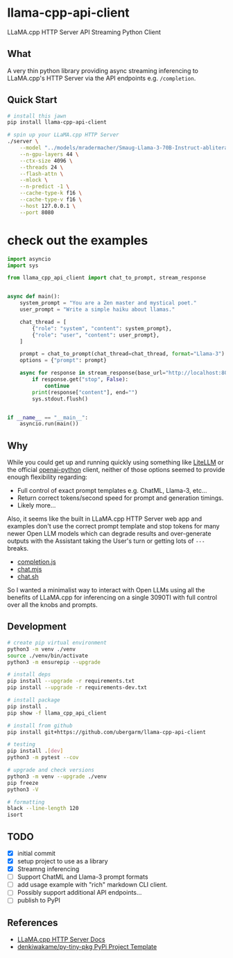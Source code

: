 llama-cpp-api-client
===
LLaMA.cpp HTTP Server API Streaming Python Client

## What
A very thin python library providing async streaming inferencing to
LLaMA.cpp's HTTP Server via the API endpoints e.g. `/completion`.

## Quick Start
```bash
# install this jawn
pip install llama-cpp-api-client

# spin up your LLaMA.cpp HTTP Server
./server \
    --model "../models/mradermacher/Smaug-Llama-3-70B-Instruct-abliterated-v3-i1-GGUF/Smaug-Llama-3-70B-Instruct-abliterated-v3.i1-IQ4_XS.gguf" \
    --n-gpu-layers 44 \
    --ctx-size 4096 \
    --threads 24 \
    --flash-attn \
    --mlock \
    --n-predict -1 \
    --cache-type-k f16 \
    --cache-type-v f16 \
    --host 127.0.0.1 \
    --port 8080
```

# check out the examples
```python
import asyncio
import sys

from llama_cpp_api_client import chat_to_prompt, stream_response


async def main():
    system_prompt = "You are a Zen master and mystical poet."
    user_prompt = "Write a simple haiku about llamas."

    chat_thread = [
        {"role": "system", "content": system_prompt},
        {"role": "user", "content": user_prompt},
    ]

    prompt = chat_to_prompt(chat_thread=chat_thread, format="Llama-3")
    options = {"prompt": prompt}

    async for response in stream_response(base_url="http://localhost:8080", options=options):
        if response.get("stop", False):
            continue
        print(response["content"], end="")
        sys.stdout.flush()


if __name__ == "__main__":
    asyncio.run(main())
```

## Why
While you could get up and running quickly using something like
[LiteLLM](https://github.com/BerriAI/litellm) or the official
[openai-python](https://github.com/openai/openai-python) client, neither
of those options seemed to provide enough flexibility regarding:

* Full control of exact prompt templates e.g. ChatML, Llama-3, etc...
* Return correct tokens/second speed for prompt and generation timings.
* Likely more...

Also, it seems like the built in LLaMA.cpp HTTP Server web app and
examples don't use the correct prompt template and stop tokens for many
newer Open LLM models which can degrade results and over-generate outputs
with the Assistant taking the User's turn or getting lots of `---` breaks.

* [completion.js](https://github.com/ggerganov/llama.cpp/blob/master/examples/server/public/completion.js#L5)
* [chat.mjs](https://github.com/ggerganov/llama.cpp/blob/master/examples/server/chat.mjs#L59)
* [chat.sh](https://github.com/ggerganov/llama.cpp/blob/master/examples/server/chat.sh#L52)

So I wanted a minimalist way to interact with Open LLMs using all the
benefits of LLaMA.cpp for inferencing on a single 3090TI with full
control over all the knobs and prompts.

## Development
```bash
# create pip virtual environment
python3 -m venv ./venv
source ./venv/bin/activate
python3 -m ensurepip --upgrade

# install deps
pip install --upgrade -r requirements.txt
pip install --upgrade -r requirements-dev.txt

# install package
pip install .
pip show -f llama_cpp_api_client

# install from github
pip install git+https://github.com/ubergarm/llama-cpp-api-client

# testing
pip install .[dev]
python3 -m pytest --cov

# upgrade and check versions
python3 -m venv --upgrade ./venv
pip freeze
python3 -V

# formatting
black --line-length 120
isort
```

## TODO
- [x] initial commit
- [x] setup project to use as a library
- [x] Streamng inferencing
- [ ] Support ChatML and Llama-3 prompt formats
- [ ] add usage example with "rich" markdown CLI client.
- [ ] Possibly support additional API endpoints...
- [ ] publish to PyPI

## References
* [LLaMA.cpp HTTP Server Docs](https://github.com/ggerganov/llama.cpp/blob/master/examples/server/README.md)
* [denkiwakame/py-tiny-pkg PyPi Project Template](https://github.com/denkiwakame/py-tiny-pkg)
